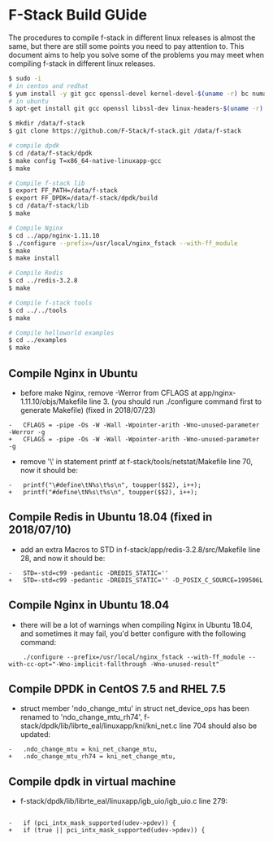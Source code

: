 # F-Stack Build GUide

The procedures to compile f-stack in different linux releases is almost the same, but there are still some points you need to pay attention to. This document aims to help you solve some of the problems you may meet when compiling f-stack in different linux releases.

```sh
$ sudo -i
# in centos and redhat
$ yum install -y git gcc openssl-devel kernel-devel-$(uname -r) bc numactl-devel python
# in ubuntu
$ apt-get install git gcc openssl libssl-dev linux-headers-$(uname -r) bc libnuma1 libnuma-dev libpcre3 libpcre3-dev zlib1g-dev python

$ mkdir /data/f-stack
$ git clone https://github.com/F-Stack/f-stack.git /data/f-stack

# compile dpdk
$ cd /data/f-stack/dpdk
$ make config T=x86_64-native-linuxapp-gcc
$ make

# Compile f-stack lib
$ export FF_PATH=/data/f-stack
$ export FF_DPDK=/data/f-stack/dpdk/build
$ cd /data/f-stack/lib
$ make

# Compile Nginx
$ cd ../app/nginx-1.11.10
$ ./configure --prefix=/usr/local/nginx_fstack --with-ff_module
$ make
$ make install

# Compile Redis
$ cd ../redis-3.2.8
$ make

# Compile f-stack tools
$ cd ../../tools
$ make

# Compile helloworld examples
$ cd ../examples
$ make
```

## Compile Nginx in Ubuntu

- before make Nginx, remove -Werror from CFLAGS at app/nginx-1.11.10/objs/Makefile line 3. (you should run ./configure command first to generate Makefile) (fixed in 2018/07/23)

```
-   CFLAGS = -pipe -Os -W -Wall -Wpointer-arith -Wno-unused-parameter -Werror -g 
+   CFLAGS = -pipe -Os -W -Wall -Wpointer-arith -Wno-unused-parameter -g 
```

- remove '\\' in statement printf at f-stack/tools/netstat/Makefile line 70, now it should be: 

```
-   printf("\#define\tN%s\t%s\n", toupper($$2), i++);
+   printf("#define\tN%s\t%s\n", toupper($$2), i++);
```

## Compile Redis in Ubuntu 18.04 (fixed in 2018/07/10)

- add an extra Macros to STD in f-stack/app/redis-3.2.8/src/Makefile line 28, and now it should be:

```
-   STD=-std=c99 -pedantic -DREDIS_STATIC=''
+   STD=-std=c99 -pedantic -DREDIS_STATIC='' -D_POSIX_C_SOURCE=199506L
```

## Compile Nginx in Ubuntu 18.04

- there will be a lot of warnings when compiling Nginx in Ubuntu 18.04, and sometimes it may fail, you'd better configure with the following command:

```
    ./configure --prefix=/usr/local/nginx_fstack --with-ff_module --with-cc-opt="-Wno-implicit-fallthrough -Wno-unused-result"
```

## Compile DPDK in CentOS 7.5 and RHEL 7.5

- struct member 'ndo_change_mtu' in struct net_device_ops has been renamed to 'ndo_change_mtu_rh74', f-stack/dpdk/lib/librte_eal/linuxapp/kni/kni_net.c line 704 should also be updated:

```
-   .ndo_change_mtu = kni_net_change_mtu,
+   .ndo_change_mtu_rh74 = kni_net_change_mtu,
```

## Compile dpdk in virtual machine

- f-stack/dpdk/lib/librte_eal/linuxapp/igb_uio/igb_uio.c line 279:
```

-   if (pci_intx_mask_supported(udev->pdev)) {
+   if (true || pci_intx_mask_supported(udev->pdev)) {
```